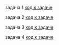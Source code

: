 задача 1 [код к задаче](hw01/Program.cs)

задача 2 [код к задаче](hw02/Program.cs)

задача 3 [код к задаче](hw03/Program.cs)

задача 4 [код к задаче](hw04/Program.cs)